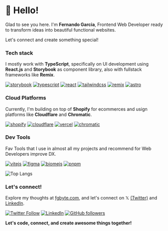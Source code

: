 <h1 align="">👋 Hello!</h1>  

Glad to see you here. I'm **Fernando Garcia**, Frontend Web Developer ready to transform ideas into beautiful functional websites.

Let's connect and create something special!

### Tech stack
<p>I mostly work with <b>TypeScript</b>, specifically on UI development using <b>React.js</b> and <b>Storybook</b> as component library, also with fullstack frameworks like <b>Remix</b>.
<p align="left">
	<a href="https://storybook.js.org/" target="_blank" rel="noreferrer"> <img src="https://img.shields.io/badge/Storybook-FF4785?logo=storybook&logoColor=fff&style=flat" alt="storybook"></a>
	<a href="https://www.typescriptlang.org/" target="_blank" rel="noreferrer"> <img src="https://img.shields.io/badge/TypeScript-3178C6?logo=typescript&logoColor=fff&style=flat" alt="typescript"></a>
	<a href="https://react.dev" target="_blank" rel="noreferrer"> <img src="https://img.shields.io/badge/React-61DAFB?logo=react&logoColor=000&style=flat" alt="react"></a>
	<a href="https://tailwindcss.com" target="_blank" rel="noreferrer"> <img src="https://img.shields.io/badge/Tailwind%20CSS-06B6D4?logo=tailwindcss&logoColor=fff&style=flat" alt="tailwindcss"></a>
	<a href="https://remix.run" target="_blank" rel="noreferrer"> <img src="https://img.shields.io/badge/Remix-000?logo=remix&logoColor=fff&style=flat" alt="remix"></a>
	<a href="https://astro.build" target="_blank" rel="noreferrer"> <img src="https://img.shields.io/badge/Astro-FF5D01?logo=astro&logoColor=fff&style=flat" alt="astro"></a>
<!-- 	<a href="https://nextjs.org" target="_blank" rel="noreferrer"> <img src="https://img.shields.io/badge/Next.js-000?logo=nextdotjs&logoColor=fff&style=flat" alt="nextjs"></a> -->
<!-- 	<a href="https://reactrouter.com" target="_blank" rel="noreferrer"> <img src="https://img.shields.io/badge/React%20Router-CA4245?logo=reactrouter&logoColor=fff&style=flat" alt="react router"></a> -->
 </p>
		
### Cloud Platforms
<p>Currently, I'm building on top of <b>Shopify</b> for ecommerces and usign platforms like <b>Cloudflare</b> and <b>Chromatic</b>.</p>
<p align="left">
	<a href="https://www.shopify.com/" target="_blank" rel="noreferrer"> <img src="https://img.shields.io/badge/Shopify-7AB55C?logo=shopify&logoColor=fff&style=flat" alt="shopify"></a>
	<a href="https://www.cloudflare.com/" target="_blank" rel="noreferrer"> <img src="https://img.shields.io/badge/Cloudflare-F38020?logo=cloudflare&logoColor=fff&style=flat" alt="cloudflare"></a>
	<a href="https://www.vercel.com/" target="_blank" rel="noreferrer"> <img src="https://img.shields.io/badge/Vercel-000?logo=vercel&logoColor=fff&style=flat" alt="vercel"></a>
	<a href="https://www.chromatic.com/" target="_blank" rel="noreferrer"> <img src="https://img.shields.io/badge/Chromatic-FC521F?logo=chromatic&logoColor=fff&style=flat" alt="chromatic"></a>
<!-- 	<a href="https://www.supabase.com/" target="_blank" rel="noreferrer"> <img src="https://img.shields.io/badge/Supabase-3FCF8E?logo=supabase&logoColor=fff&style=flat" alt="supabase"></a> -->
	
</p>

### Dev Tools
Fav Tools that I use in almost all my projects and recommend for Web Developers improve DX.
<p align="left">
	<a href="https://www.vitejs.dev/" target="_blank" rel="noreferrer"> <img src="https://img.shields.io/badge/Vite-646CFF?logo=vite&logoColor=fff&style=flat" alt="vitejs"></a>
	<a href="https://www.figma.com/" target="_blank" rel="noreferrer"> <img src="https://img.shields.io/badge/Figma-F24E1E?logo=figma&logoColor=fff&style=flat" alt="figma"></a>
	<a href="https://www.biomejs.dev/" target="_blank" rel="noreferrer"> <img src="https://img.shields.io/badge/Biome-60A5FA?logo=biome&logoColor=fff&style=flat" alt="biomejs"></a> 
	<a href="https://www.pnpm.io/" target="_blank" rel="noreferrer"> <img src="https://img.shields.io/badge/pnpm-F69220?logo=pnpm&logoColor=fff&style=flat" alt="pnpm"></a>
 </p>


![Top Langs](https://github-readme-stats.vercel.app/api/top-langs/?username=fgbyte&hide_progress=true&theme=transparent)

### Let's connect!

Explore my thoughts at [fgbyte.com](https://fgbyte.com), and let's connect on 𝕏 [(Twitter)](https://twitter.com/fgbyte) and [LinkedIn](https://www.linkedin.com/in/fgbyte).

[![Twitter Follow](https://img.shields.io/twitter/follow/fgbyte?style=social)](https://twitter.com/fgbyte) [![LinkedIn](https://img.shields.io/static/v1.svg?label=LinkedIn&message=fgbyte&logo=linkedin&style=flat&color=blue)](https://www.linkedin.com/in/fgbyte/) [![GitHub followers](https://img.shields.io/github/followers/fgbyte.svg?label=Follow%20@fgbyte&style=social)](https://github.com/fgbyte/)

<p><b>Let's code, connect, and create awesome things together!</b></p>
 
